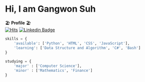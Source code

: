 # Hi, I am Gangwon Suh 
      
🏖️  **Profile**  🏖️  
[![Hits](https://hits.seeyoufarm.com/api/count/incr/badge.svg?url=https%3A%2F%2Fgithub.com%2Fgswon%2Fgswon&count_bg=%233EE7B1&title_bg=%23000000&icon=pinboard.svg&icon_color=%23FFFFFF&title=Github&edge_flat=false)](https://hits.seeyoufarm.com)
[![Linkedin Badge](https://img.shields.io/badge/-LinkedIn-blue?style=flat-square&logo=Linkedin&logoColor=white&link=https://https://www.linkedin.com/in/gangwon-suh/)](https://www.linkedin.com/in/gangwon-suh/)

```Python
skills = {
    'available': ['Python', 'HTML', 'CSS', 'JavaScript'],
    'learning': ['Data Structure and Algorithm', 'C#', 'Bash']
}    
     
studying = {
    'major' : ['Computer Science'],
    'minor' : ['Mathematics', 'Finance']
}
```
